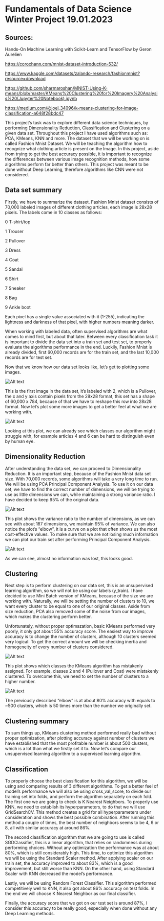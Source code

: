 # Fundamentals of Data Science Winter Project                                19.01.2023     

## Sources:  

Hands-On Machine Learning with Scikit-Learn and TensorFlow by Geron Aurelien 

https://corochann.com/mnist-dataset-introduction-532/ 

https://www.kaggle.com/datasets/zalando-research/fashionmnist?resource=download 

https://github.com/sharmaroshan/MNIST-Using-K-means/blob/master/KMeans%20Clustering%20for%20Imagery%20Analysis%20(Jupyter%20Notebook).ipynb 

https://medium.com/@joel_34096/k-means-clustering-for-image-classification-a648f28bdc47 

 

This project’s task was to explore different data science techniques, by performing Dimensionality Reduction, Classification and Clustering on a given data set. Throughout this project I have used algorithms such as: PCA, KMeans, KNN and more. The dataset that we will be working on is called Fashion Mnist Dataset. We will be teaching the algorithm how to recognize what clothing article is present on the Image.  In this project, aside from trying to get the best accuracy possible, it is important to recognize the differences between various image recognition methods, how some algorithms perform far better than others. This project was meant to be done without Deep Learning, therefore algorithms like CNN were not considered. 

## Data set summary

Firstly, we have to summarize the dataset. Fashion Mnist dataset consists of 70,000 labeled images of different clothing articles, each image is 28x28 pixels. The labels come in 10 classes as follows: 

0 T-shirt/top 

1 Trouser 

2 Pullover 

3 Dress 

4 Coat 

5 Sandal 

6 Shirt 

7 Sneaker 

8 Bag 

9 Ankle boot 

 

 

Each pixel has a single value associated with it (1-255), indicating the lightness and darkness of that pixel, with higher numbers meaning darker. 

 

When working with labeled data, often supervised algorithms are what comes to mind first, but about that later. Between every classification task it is important to divide the data set into a train set and test set, to properly evaluate the algorithms performance in the end. Luckily, Fashion Mnist is already divided, first 60,000 records are for the train set, and the last 10,000 records are for test set.  

Now that we know how our data set looks like, let’s get to plotting some images. 

 
![Alt text](imagesMnist/1.png)
 

This is the first image in the data set, it’s labeled with 2, which is a Pullover, the x and y axis contain pixels from the 28x28 format, this set has a shape of 60,000 x 784, because of that we have to reshape this row into 28x28 format. Now let’s plot some more images to get a better feel at what we are working with.  

 

 

 ![Alt text](imagesMnist/2.png)

 

 

 

Looking at this plot, we can already see which classes our algorithm might struggle with, for example articles 4 and 6 can be hard to distinguish even by human eye. 

## Dimensionality Reduction

After understanding the data set, we can proceed to Dimensionality Reduction. It is an important step, because of the Fashion Mnist data set size. With 70,000 records, some algorithms will take a very long time to run. We will be using PCA Principal Component Analysis. To use it on our data set, we have to find the correct number of dimensions, we will be trying to use as little dimensions we can, while maintaining a strong variance ratio. I have decided to keep 95% of the original data.  

![Alt text](imagesMnist/3.png)
 

This plot shows the variance ratio to the number of dimensions, as we can see with about 187 dimensions, we maintain 95% of variance. We can also notice the plot’s “elbow”, it is a curve on a plot that often shows us the most cost-effective values. To make sure that we are not losing much information we can plot our train set after performing Principal Component Analysis. 

![Alt text](imagesMnist/4.png)

As we can see, almost no information was lost, this looks good.  

## Clustering

Next step is to perform clustering on our data set, this is an unsupervised learning algorithm, so we will not be using our labels (y_train). I have decided to use Mini Batch version of KMeans, because of the size we are working with. Naturally, we will be setting the number of clusters to 10, we want every cluster to be equal to one of our original classes. Aside from size reduction, PCA also removed some of the noise from our images, which makes the clustering perform better.  

Unfortunately, without proper optimazation, basic KMeans performed very poorly, it only got about 55% accuracy score. The easiest way to improve accuracy is to change the number of clusters, although 10 clusters seemed very logical. To get the correct amount we will be checking inertia and homogeneity of every number of clusters considered.  

 

 

 ![Alt text](imagesMnist/5.png)

 

 

This plot shows which classes the KMeans algorithm has mistakenly assigned. For example, classes 2 and 4 (Pullover and Coat) were mistakenly clustered. To overcome this, we need to set the number of clusters to a higher number.  

![Alt text](imagesMnist/6.png)

The previously described “elbow” is at about 80% accuracy with equals to ~500 clusters, which is 50 times more than the number we originally set.  

## Clustering summary

To sum things up, KMeans clustering method performed really bad without proper optimization, after plotting accuracy against number of clusters we have established that the most profitable number is about 500 clusters, which is a lot than what we firstly set it to. Now let’s compare our unsupervised learning algorithm to a supervised learning algorithm.  

 

## Classification

To properly choose the best classification for this algorithm, we will be using and comparing results of 3 different algorithms. To get a better feel of model’s performance we will also be using cross_val_score, to divide our training set into folds, and perform the algorithm separately on each fold. The first one we are going to check is K Nearest Neighbors. To properly use KNN, we need to establish its hyperparameters, to do that we will use GridSearchCV. This method creates a grid for all hyperparameters under consideration and shows the best possible combination. After running this method a couple of times, the best number of neighbors seems to be 4, 6 or 8, all with similar accuracy at around 86%.  

The second classification algorithm that we are going to use is called SGDClassifier, this is a linear algorithm, that relies on randomness during performing choices. Without any optimization the performance was at about 80%, which is still considerably high. This time, to optimize this algorithm we will be using the Standard Scaler method. After applying scaler on our train set, the accuracy improved to about 83%, which is a good improvement, but still worse than KNN. On the other hand, using Standard Scaler with KNN decreased the model’s performance.  

Lastly, we will be using Random Forest Classifier. This algorithm performed competitively well to KNN, it also got about 86% accuracy on test folds. In the end we will choose K Nearest Neighbor as our final classifier.  

Finally, the accuracy score that we got on our test set is around 87%, I consider this accuracy to be really good, especially when done without any Deep Learning methods.  

 
